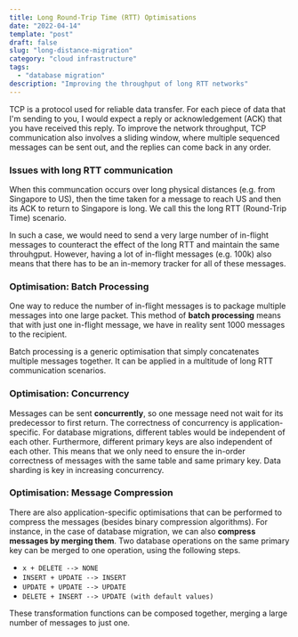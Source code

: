 ```yaml
---
title: Long Round-Trip Time (RTT) Optimisations
date: "2022-04-14"
template: "post"
draft: false
slug: "long-distance-migration"
category: "cloud infrastructure"
tags:
  - "database migration"
description: "Improving the throughput of long RTT networks"
---
```


TCP is a protocol used for reliable data transfer. For each piece of data that I'm sending to you, I would expect a reply or acknowledgement (ACK) that you have received this reply. To improve the network throughput, TCP communication also involves a sliding window, where multiple sequenced messages can be sent out, and the replies can come back in any order.

### Issues with long RTT communication

When this communcation occurs over long physical distances (e.g. from Singapore to US), then the time taken for a message to reach US and then its ACK to return to Singapore is long. We call this the long RTT (Round-Trip Time) scenario.

In such a case, we would need to send a very large number of in-flight messages to counteract the effect of the long RTT and maintain the same throuhgput. However, having a lot of in-flight messages (e.g. 100k) also means that there has to be an in-memory tracker for all of these messages.

### Optimisation: Batch Processing

One way to reduce the number of in-flight messages is to package multiple messages into one large packet. This method of **batch processing** means that with just one in-flight message, we have in reality sent 1000 messages to the recipient.

Batch processing is a generic optimisation that simply concatenates multiple messages together. It can be applied in a multitude of long RTT communication scenarios.

### Optimisation: Concurrency

Messages can be sent **concurrently**, so one message need not wait for its predecessor to first return. The correctness of concurrency is application-specific. For database migrations, different tables would be independent of each other. Furthermore, different primary keys are also independent of each other. This means that we only need to ensure the in-order correctness of messages with the same table and same primary key. Data sharding is key in increasing concurrency.

### Optimisation: Message Compression

There are also application-specific optimisations that can be performed to compress the messages (besides binary compression algorithms). For instance, in the case of database migration, we can also **compress messages by merging them**. Two database operations on the same primary key can be merged to one operation, using the following steps.

- `x + DELETE --> NONE`
- `INSERT + UPDATE --> INSERT`
- `UPDATE + UPDATE --> UPDATE`
- `DELETE + INSERT --> UPDATE (with default values)`

These transformation functions can be composed together, merging a large number of messages to just one.
